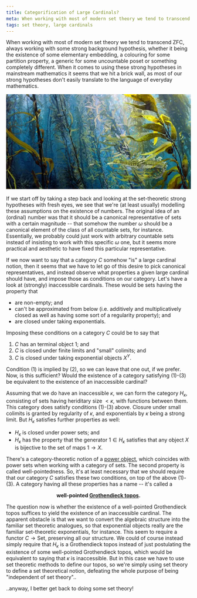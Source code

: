 ```yaml
---
title: Categorification of Large Cardinals?
meta: When working with most of modern set theory we tend to transcend ZFC, always working with some strong background hypothesis, whether it being the existence of some elementary embedding, a colouring for some partition property, a generic for some uncountable poset or something completely different. When it comes to using these strong hypotheses in mainstream mathematics it seems that we hit a brick wall, as most of our strong hypotheses don't easily translate to the language of everyday mathematics.
tags: set theory, large cardinals
---
```


When working with most of modern set theory we tend to transcend ZFC, always working
with some strong background hypothesis, whether it being the existence of some
elementary embedding, a colouring for some partition property, a generic for some
uncountable poset or something completely different. When it comes to using these
strong hypotheses in mainstream mathematics it seems that we hit a brick wall, as most
of our strong hypotheses don't easily translate to the language of everyday
mathematics.

![Painting of sea grass](/src/assets/img/categorification-of-large-cardinals.webp)

If we start off by taking a step back and looking at the set-theoretic strong
hypotheses with fresh eyes, we see that we're (at least usually) modelling these
assumptions on the existence of numbers. The original idea of an (ordinal) number was
that it should be a canonical representative of sets with a certain magnitude -- that
somehow the number $\omega$ should be a canonical element of the class of all countable
sets, for instance. Essentially, we probably could just work with arbitrary countable
sets instead of insisting to work with this specific $\omega$ one, but it seems more
practical and aesthetic to have fixed this particular representative.

If we now want to say that a category $C$ somehow "is" a large cardinal notion, then it
seems that we have to let go of this desire to pick canonical representatives, and
instead observe what properties a given large cardinal should have, and impose those as
conditions on our category. Let's have a look at (strongly) inaccessible cardinals.
These would be sets having the property that

- are non-empty; and
- can't be approximated from below (i.e. additively and multiplicatively closed as well
  as having some sort of a regularity property); and
- are closed under taking exponentials.

Imposing these conditions on a category $C$ could be to say that

1. $C$ has an terminal object $1$; and
2. $C$ is closed under finite limits and "small" colimits; and
3. $C$ is closed under taking exponential objects $X^Y$.

Condition (1) is implied by (2), so we can leave that one out, if we prefer. Now, is
this sufficient? Would the existence of a category satisfying (1)-(3) be equivalent to
the existence of an inaccessible cardinal?

Assuming that we do have an inaccessible $\kappa$, we can form the category $H_\kappa$,
consisting of sets having heriditary size $<\kappa$, with functions between them. This
category does satisfy conditions (1)-(3) above. Closure under small colimits is granted
by regularity of $\kappa$, and exponentials by $\kappa$ being a strong limit. But
$H_\kappa$ satisfies further properties as well:

- $H_\kappa$ is closed under power sets; and
- $H_\kappa$ has the property that the generator $1\in H_\kappa$ satisfies that any
  object $X$ is bijective to the set of maps $1\to X$.

There's a category-theoretic notion of a [power
object](https://ncatlab.org/nlab/show/power+object), which coincides with power sets
when working with a category of sets. The second property is called well-pointedness.
So, it's at least necessary that we should require that our category $C$ satisfies
these two conditions, on top of the above (1)-(3). A category having all these
properties has a name -- it's called a

<center>
<b>
  well-pointed
  <a href="https://ncatlab.org/nlab/show/topos#SheafToposes">Grothendieck topos</a>.
</b>
</center>

The question now is whether the existence of a well-pointed Grothendieck topos suffices
to yield the existence of an inaccessible cardinal. The apparent obstacle is that we
want to convert the algebraic structure into the familiar set theoretic analogues, so
that exponential objects really are the familiar set-theoretic exponentials, for
instance. This seem to require a functor $C\to\textsf{Set}$, preserving all our
structure. We could of course instead simply require that $H_\kappa$ is a Grothendieck
topos instead of just postulating the existence of some well-pointed Grothendieck
topos, which would be equivalent to saying that $\kappa$ is inaccessible. But in this
case we have to use set theoretic methods to define our topos, so we're simply using
set theory to define a set theoretical notion, defeating the whole purpose of being
"independent of set theory"..

..anyway, I better get back to doing some set theory!
